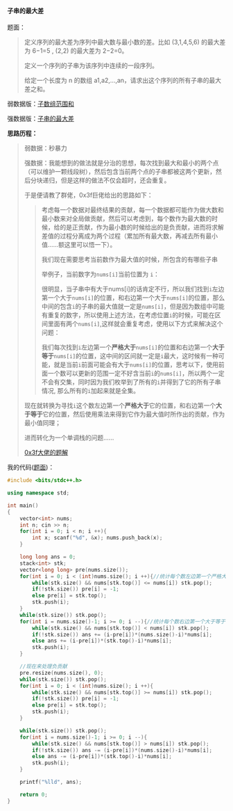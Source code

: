 #### 子串的最大差

题面：

> 定义序列的最大差为序列中最大数与最小数的差。比如 (3,1,4,5,6) 的最大差为 6−1=5 , (2,2) 的最大差为 2−2=0。
>
> 定义一个序列的子串为该序列中连续的一段序列。
>
> 给定一个长度为 n 的数组 a1,a2,…,an，请求出这个序列的所有子串的最大差之和。

弱数据版：[子数组范围和](https://leetcode-cn.com/problems/sum-of-subarray-ranges/) 

强数据版：[子串的最大差](http://oj.daimayuan.top/problem/436)

**思路历程：**

> 弱数据：秒暴力
>
> 强数据：我能想到的做法就是分治的思想，每次找到最大和最小的两个点（可以维护一颗线段树），然后包含当前两个点的子串都被这两个更新，然后分块递归，但是这样的做法不仅会超时，还会重复。
>
> 于是便请教了群佬，0x3f巨佬给出的思路如下：
>
> > 考虑每一个数据对最终结果的贡献，每一个数据都可能作为做大数和最小数来对全局做贡献，然后可以考虑到，每个数作为最大数的时候，给的是正贡献，作为最小数的时候给出的是负贡献，进而将求解差值的过程分离成为两个过程（累加所有最大数，再减去所有最小值……额这里可以悟一下）。
> >
> > 我们现在需要思考当前数作为最大值的时候，所包含的有哪些子串
> >
> > 举例子，当前数字为`nums[i]`当前位置为 `i`：
> >
> > 很明显，当子串中有大于nums[i]的话肯定不行，所以我们找到`i`左边第一个大于`nums[i]`的位置，和右边第一个大于`nums[i]`的位置，那么中间的包含`i`的子串的最大值就一定是`nums[i]`，但是因为数组中可能有重复的数字，所以使用上述方法，在考虑位置`i`的时候，可能在区间里面有两个`nums[i]`,这样就会重复考虑，使用以下方式来解决这个问题：
> >
> > 我们每次找到`i`左边第一个**严格大于**`nums[i]`的位置和右边第一个**大于等于**`nums[i]`的位置，这中间的区间就一定是`i`最大，这时候有一种可能，就是当前`i`前面可能会有大于`nums[i]`的位置，思考以下，使用前面一个数可以更新的范围一定不好含当前`i`的`nums[i]`，所以两个一定不会有交集，同时因为我们枚举到了所有的`i`并得到了它的所有子串情况, 那么所有的`i`加起来就是全集。
>
> 现在就转换为寻找`i`这个数左边第一个**严格大于**它的位置，和右边第一个**大于等于**它的位置，然后使用乘法来得到它作为最大值时所作出的贡献，作为最小值同理；
>
> 进而转化为一个单调栈的问题……
>
> [0x3f大佬的题解](https://leetcode-cn.com/problems/sum-of-subarray-ranges/solution/cong-on2-dao-ondan-diao-zhan-ji-suan-mei-o1op/) 

我的代码([题面](http://oj.daimayuan.top/problem/436))：

```c++
#include <bits/stdc++.h>

using namespace std;

int main()
{
	vector<int> nums;
	int n; cin >> n;
	for(int i = 0; i < n; i ++){
		int x; scanf("%d", &x); nums.push_back(x);
	}

	long long ans = 0;
    stack<int> stk;
    vector<long long> pre(nums.size());
    for(int i = 0; i < (int)nums.size(); i ++){//统计每个数左边第一个严格大于自己的数的位置，没有的话取-1
        while(stk.size() && nums[stk.top()] <= nums[i]) stk.pop();
        if(!stk.size()) pre[i] = -1;
        else pre[i] = stk.top();
        stk.push(i);
    }
    while(stk.size()) stk.pop();
    for(int i = nums.size()-1; i >= 0; i --){//统计每个数右边第一个大于等于自己的数的位置，没有的话为nums.size()
        while(stk.size() && nums[stk.top()] < nums[i]) stk.pop();
        if(!stk.size()) ans += (i-pre[i])*(nums.size()-i)*nums[i];
        else ans += (i-pre[i])*(stk.top()-i)*nums[i];
        stk.push(i);
    }

    //现在来处理负贡献
    pre.resize(nums.size(), 0);
    while(stk.size()) stk.pop();
    for(int i = 0; i < (int)nums.size(); i ++){
        while(stk.size() && nums[stk.top()] >= nums[i]) stk.pop();
        if(!stk.size()) pre[i] = -1;
        else pre[i] = stk.top();
        stk.push(i);
    }

    while(stk.size()) stk.pop();
    for(int i = nums.size()-1; i >= 0; i --){
        while(stk.size() && nums[stk.top()] > nums[i]) stk.pop();
        if(!stk.size()) ans -= (i-pre[i])*(nums.size()-i)*nums[i];
        else ans -= (i-pre[i])*(stk.top()-i)*nums[i];
        stk.push(i);
    }

    printf("%lld", ans);

    return 0;
}
```

